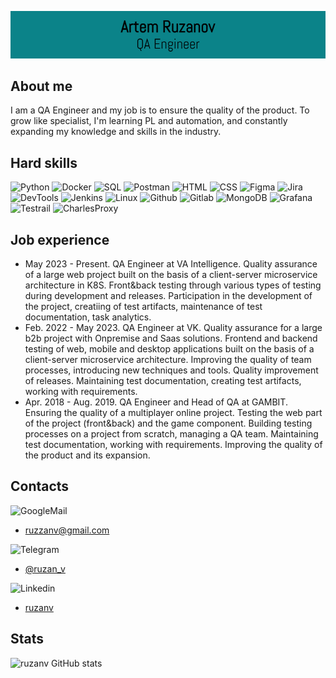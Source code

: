 ![Header](https://github.com/ruzanv/ruzanv/blob/master/assets/logotypeGIT3.png)

## About me
I am a QA Engineer and my job is to ensure the quality of the
product. To grow like specialist, I'm learning PL and automation, and constantly expanding my knowledge and skills in the industry.

## Hard skills
![Python](https://img.shields.io/badge/-Python-090909?style=for-the-badge&logo=python)
![Docker](https://img.shields.io/badge/-Docker-090909?style=for-the-badge&logo=docker)
![SQL](https://img.shields.io/badge/-SQL-090909?style=for-the-badge&logo=postgresql)
![Postman](https://img.shields.io/badge/-Postman-090909?style=for-the-badge&logo=postman)
![HTML](https://img.shields.io/badge/-HTML-090909?style=for-the-badge&logo=html5)
![CSS](https://img.shields.io/badge/-CSS-090909?style=for-the-badge&logo=css3)
![Figma](https://img.shields.io/badge/-Figma-090909?style=for-the-badge&logo=figma)
![Jira](https://img.shields.io/badge/-Jira-090909?style=for-the-badge&logo=jira)
![DevTools](https://img.shields.io/badge/-DevTools-090909?style=for-the-badge&logo=googlechrome)
![Jenkins](https://img.shields.io/badge/-Jenkins-090909?style=for-the-badge&logo=jenkins)
![Linux](https://img.shields.io/badge/-Linux-090909?style=for-the-badge&logo=linux)
![Github](https://img.shields.io/badge/-GitHub-090909?style=for-the-badge&logo=github)
![Gitlab](https://img.shields.io/badge/-Gitlab-090909?style=for-the-badge&logo=gitlab)
![MongoDB](https://img.shields.io/badge/-MongoDB-090909?style=for-the-badge&logo=mongodb)
![Grafana](https://img.shields.io/badge/-Grafana-090909?style=for-the-badge&logo=grafana)
![Testrail](https://img.shields.io/badge/-TestRail-090909?style=for-the-badge&logo=testrail)
![CharlesProxy](https://img.shields.io/badge/-CharlesProxy-090909?style=for-the-badge&logo=charlesproxy)

## Job experience
- May 2023 - Present.
QA Engineer at VA Intelligence. Quality assurance of a large web project built on the basis of a client-server microservice architecture in K8S. Front&back testing through various types of testing during development and releases. Participation in the development of the project, creatiing of test artifacts, maintenance of test documentation, task analytics.
- Feb. 2022 - May 2023.
QA Engineer at VK. Quality assurance for a large b2b project with Onpremise and Saas solutions. Frontend and backend testing of web, mobile and desktop applications built on the basis of a client-server microservice architecture. Improving the quality of team processes, introducing new techniques and tools. Quality improvement of releases. Maintaining test documentation, creating test artifacts, working with requirements. 
- Apr. 2018 - Aug. 2019. QA Engineer and Head of QA at GAMBIT. Ensuring the quality of a multiplayer online project. Testing the web part of the project (front&back) and the game component. Building testing processes on a project from scratch, managing a QA team. Maintaining test documentation, working with requirements. Improving the quality of the product and its expansion.

## Contacts

![GoogleMail](https://img.shields.io/badge/-GMail-090909?style=for-the-badge&logo=gmail)
- ruzzanv@gmail.com 

![Telegram](https://img.shields.io/badge/-Telegram-090909?style=for-the-badge&logo=telegram)
- [@ruzan_v](https://t.me/ruzan_v)

![Linkedin](https://img.shields.io/badge/-Linkedin-090909?style=for-the-badge&logo=linkedin)
- [ruzanv](https://www.linkedin.com/in/ruzanv/)

## Stats
![ruzanv GitHub stats](https://github-readme-stats.vercel.app/api?username=ruzanv&show_icons=true&count_private=true&theme=merko)
